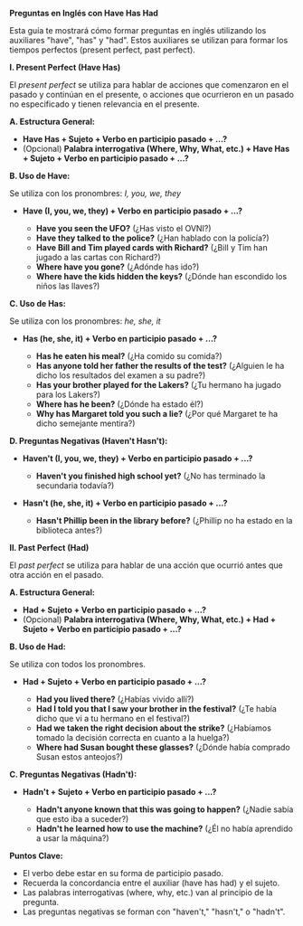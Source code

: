 

**Preguntas en Inglés con Have Has Had**

Esta guía te mostrará cómo formar preguntas en inglés utilizando los auxiliares "have", "has" y "had". Estos auxiliares se utilizan para formar los tiempos perfectos (present perfect, past perfect).

**I. Present Perfect (Have Has)**

El *present perfect* se utiliza para hablar de acciones que comenzaron en el pasado y continúan en el presente, o acciones que ocurrieron en un pasado no especificado y tienen relevancia en el presente.

**A. Estructura General:**

*   **Have Has + Sujeto + Verbo en participio pasado + ...?**
*   (Opcional) **Palabra interrogativa (Where, Why, What, etc.) + Have Has + Sujeto + Verbo en participio pasado + ...?**

**B. Uso de Have:**

Se utiliza con los pronombres: *I, you, we, they*

*   **Have (I, you, we, they) + Verbo en participio pasado + ...?**

    *   **Have you seen the UFO?** (¿Has visto el OVNI?)
    *   **Have they talked to the police?** (¿Han hablado con la policía?)
    *   **Have Bill and Tim played cards with Richard?** (¿Bill y Tim han jugado a las cartas con Richard?)
    *   **Where have you gone?** (¿Adónde has ido?)
    *   **Where have the kids hidden the keys?** (¿Dónde han escondido los niños las llaves?)

**C. Uso de Has:**

Se utiliza con los pronombres: *he, she, it*

*   **Has (he, she, it) + Verbo en participio pasado + ...?**

    *   **Has he eaten his meal?** (¿Ha comido su comida?)
    *   **Has anyone told her father the results of the test?** (¿Alguien le ha dicho los resultados del examen a su padre?)
    *   **Has your brother played for the Lakers?** (¿Tu hermano ha jugado para los Lakers?)
    *   **Where has he been?** (¿Dónde ha estado él?)
    *   **Why has Margaret told you such a lie?** (¿Por qué Margaret te ha dicho semejante mentira?)

**D. Preguntas Negativas (Haven't Hasn't):**

*   **Haven't (I, you, we, they) + Verbo en participio pasado + ...?**
    *   **Haven't you finished high school yet?** (¿No has terminado la secundaria todavía?)

*   **Hasn't (he, she, it) + Verbo en participio pasado + ...?**
    *   **Hasn't Phillip been in the library before?** (¿Phillip no ha estado en la biblioteca antes?)

**II. Past Perfect (Had)**

El *past perfect* se utiliza para hablar de una acción que ocurrió antes que otra acción en el pasado.

**A. Estructura General:**

*   **Had + Sujeto + Verbo en participio pasado + ...?**
*   (Opcional) **Palabra interrogativa (Where, Why, What, etc.) + Had + Sujeto + Verbo en participio pasado + ...?**

**B. Uso de Had:**

Se utiliza con todos los pronombres.

*   **Had + Sujeto + Verbo en participio pasado + ...?**

    *   **Had you lived there?** (¿Habías vivido allí?)
    *   **Had I told you that I saw your brother in the festival?** (¿Te había dicho que vi a tu hermano en el festival?)
    *   **Had we taken the right decision about the strike?** (¿Habíamos tomado la decisión correcta en cuanto a la huelga?)
    *   **Where had Susan bought these glasses?** (¿Dónde había comprado Susan estos anteojos?)

**C. Preguntas Negativas (Hadn't):**

*   **Hadn't + Sujeto + Verbo en participio pasado + ...?**

    *   **Hadn't anyone known that this was going to happen?** (¿Nadie sabía que esto iba a suceder?)
    *   **Hadn't he learned how to use the machine?** (¿Él no había aprendido a usar la máquina?)

**Puntos Clave:**

*   El verbo debe estar en su forma de participio pasado.
*   Recuerda la concordancia entre el auxiliar (have has had) y el sujeto.
*   Las palabras interrogativas (where, why, etc.) van al principio de la pregunta.
*   Las preguntas negativas se forman con "haven't," "hasn't," o "hadn't".
